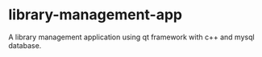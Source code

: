 # library-management-app
A library management application using qt framework with c++ and mysql database.
